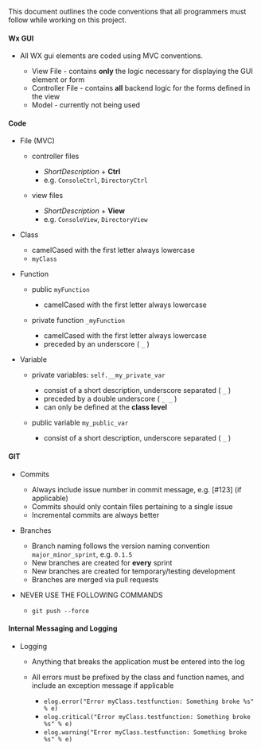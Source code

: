 
This document outlines the code conventions that all programmers must follow while working on this project.



#### Wx GUI

* All WX gui elements are coded using MVC conventions.

    * View File - contains **only** the logic necessary for displaying the GUI element or form
    * Controller File - contains **all** backend logic for the forms defined in the view
    * Model - currently not being used

####  Code 

* File  (MVC)

    - controller files 
        - *ShortDescription* + **Ctrl**
        - e.g. `ConsoleCtrl`, `DirectoryCtrl`
        
    - view files
        - *ShortDescription* + **View**
        - e.g. `ConsoleView`, `DirectoryView`

* Class 
    - camelCased with the first letter always lowercase
    - `myClass`

* Function 
    
    - public `myFunction`
        - camelCased with the first letter always lowercase
    
    - private function `_myFunction`
        - camelCased with the first letter always lowercase
        - preceded by an underscore ( `_` )
        
* Variable 

    - private variables:  `self.__my_private_var`
        - consist of a short description, underscore separated ( `_` )
        - preceded by a double underscore ( `_ _` )
        - can only be defined at the **class level**
        
    - public variable `my_public_var`
        - consist of a short description, underscore separated ( `_` )
        
#### GIT
* Commits
    - Always include issue number in commit message, e.g. [#123] (if applicable)
    - Commits should only contain files pertaining to a single issue 
    - Incremental commits are always better
    
* Branches
    - Branch naming follows the version naming convention `major_minor_sprint`, e.g. `0.1.5`
    - New branches are created for **every** sprint
    - New branches are created for temporary/testing development
    - Branches are merged via pull requests
    
* NEVER USE THE FOLLOWING COMMANDS
    - `git push --force`

#### Internal Messaging and Logging

* Logging 
    
    * Anything that breaks the application must be entered into the log
    
    * All errors must be prefixed by the class and function names, and include an exception message if applicable
        - `elog.error("Error myClass.testfunction: Something broke %s" % e)` 
        - `elog.critical("Error myClass.testfunction: Something broke %s" % e)` 
        - `elog.warning("Error myClass.testfunction: Something broke %s" % e)` 
    
    
    
    
    
    
    
    
    
    
    
    
    
  